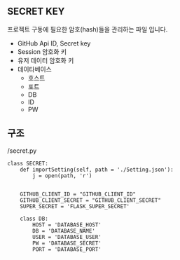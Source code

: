 ## SECRET KEY
프로젝트 구동에 필요한 암호(hash)들을 관리하는 파일 입니다.

- GitHub Api ID, Secret key
- Session 암호화 키
- 유저 데이터 암호화 키
- 데이타베이스
  * 호스트
  * 포트
  * DB
  * ID
  * PW
  

## 구조
/secret.py

```python3
class SECRET:
    def importSetting(self, path = './Setting.json'):
        j = open(path, 'r')


    GITHUB_CLIENT_ID = "GITHUB_CLIENT_ID"
    GITHUB_CLIENT_SECRET = "GITHUB_CLIENT_SECRET"
    SUPER_SECRET = 'FLASK_SUPER_SECRET'

    class DB:
        HOST = 'DATABASE_HOST'
        DB = 'DATABASE_NAME'
        USER = 'DATABASE_USER'
        PW = 'DATABASE_SECRET'
        PORT = 'DATABASE_PORT'
```
